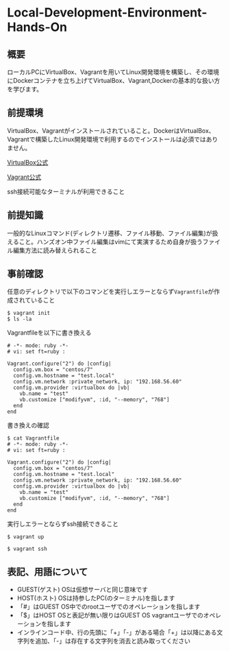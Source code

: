 # Local-Development-Environment-Hands-On

## 概要
ローカルPCにVirtualBox、Vagrantを用いてLinux開発環境を構築し、その環境にDockerコンテナを立ち上げてVirtualBox、Vagrant,Dockerの基本的な扱い方を学びます。

## 前提環境
VirtualBox、Vagrantがインストールされていること。DockerはVirtualBox、Vagrantで構築したLinux開発環境で利用するのでインストールは必須ではありません。

[VirtualBox公式](https://www.virtualbox.org/)

[Vagrant公式](https://www.vagrantup.com/)

ssh接続可能なターミナルが利用できること

## 前提知識
一般的なLinuxコマンド(ディレクトリ遷移、ファイル移動、ファイル編集)が扱えること。ハンズオン中ファイル編集はvimにて実演するため自身が扱うファイル編集方法に読み替えられること

## 事前確認
任意のディレクトリで以下のコマンどを実行しエラーとならず`Vagrantfile`が作成されていること

```
$ vagrant init
$ ls -la
```

Vagrantfileを以下に書き換える
```
# -*- mode: ruby -*-
# vi: set ft=ruby :

Vagrant.configure("2") do |config|
  config.vm.box = "centos/7"
  config.vm.hostname = "test.local"
  config.vm.network :private_network, ip: "192.168.56.60"
  config.vm.provider :virtualbox do |vb|
    vb.name = "test"
    vb.customize ["modifyvm", :id, "--memory", "768"]
  end
end
```

書き換えの確認
```
$ cat Vagrantfile
# -*- mode: ruby -*-
# vi: set ft=ruby :

Vagrant.configure("2") do |config|
  config.vm.box = "centos/7"
  config.vm.hostname = "test.local"
  config.vm.network :private_network, ip: "192.168.56.60"
  config.vm.provider :virtualbox do |vb|
    vb.name = "test"
    vb.customize ["modifyvm", :id, "--memory", "768"]
  end
end
```

実行しエラーとならずssh接続できること
```
$ vagrant up

$ vagrant ssh
```

## 表記、用語について
- GUEST(ゲスト) OSは仮想サーバと同じ意味です
- HOST(ホスト) OSは持参したPC(のターミナル)を指します  
- 「#」はGUEST OS中でのrootユーザでのオペレーションを指します
- 「$」はHOST OSと表記が無い限りはGUEST OS vagrantユーザでのオペレーションを指します
- インラインコード中、行の先頭に「+」「-」がある場合「+」は以降にある文字列を追加、「-」は存在する文字列を消去と読み取ってください
